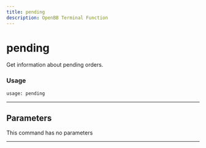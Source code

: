 ```yaml
---
title: pending
description: OpenBB Terminal Function
---
```


# pending

Get information about pending orders.

### Usage 
```python
usage: pending
```

---
## Parameters

This command has no parameters


---
